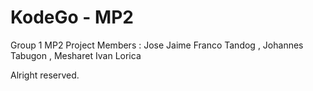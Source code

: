 # KodeGo - MP2
 Group 1 MP2 Project
 Members : Jose Jaime Franco Tandog , Johannes Tabugon , Mesharet Ivan Lorica

Alright reserved.
